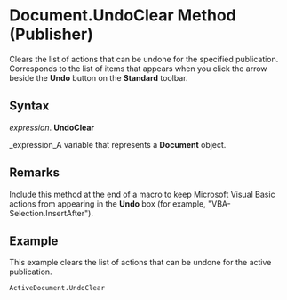 
# Document.UndoClear Method (Publisher)

Clears the list of actions that can be undone for the specified publication. Corresponds to the list of items that appears when you click the arrow beside the  **Undo** button on the **Standard** toolbar.


## Syntax

 _expression_. **UndoClear**

 _expression_A variable that represents a  **Document** object.


## Remarks

Include this method at the end of a macro to keep Microsoft Visual Basic actions from appearing in the  **Undo** box (for example, "VBA-Selection.InsertAfter").


## Example

This example clears the list of actions that can be undone for the active publication.


```vb
ActiveDocument.UndoClear
```

